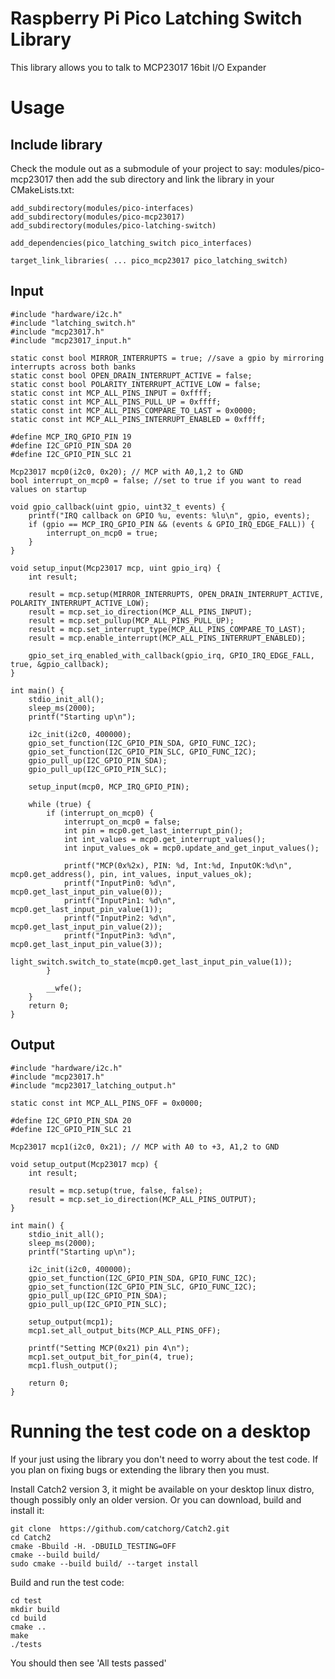# Raspberry Pi Pico Latching Switch Library

This library allows you to talk to MCP23017 16bit I/O Expander

# Usage

## Include library

Check the module out as a submodule of your project to say: modules/pico-mcp23017 then
add the sub directory and link the library in your CMakeLists.txt:
```
add_subdirectory(modules/pico-interfaces)
add_subdirectory(modules/pico-mcp23017)
add_subdirectory(modules/pico-latching-switch)

add_dependencies(pico_latching_switch pico_interfaces)

target_link_libraries( ... pico_mcp23017 pico_latching_switch)
```

## Input

```
#include "hardware/i2c.h"
#include "latching_switch.h"
#include "mcp23017.h"
#include "mcp23017_input.h"

static const bool MIRROR_INTERRUPTS = true; //save a gpio by mirroring interrupts across both banks
static const bool OPEN_DRAIN_INTERRUPT_ACTIVE = false;
static const bool POLARITY_INTERRUPT_ACTIVE_LOW = false;
static const int MCP_ALL_PINS_INPUT = 0xffff;
static const int MCP_ALL_PINS_PULL_UP = 0xffff;
static const int MCP_ALL_PINS_COMPARE_TO_LAST = 0x0000;
static const int MCP_ALL_PINS_INTERRUPT_ENABLED = 0xffff;

#define MCP_IRQ_GPIO_PIN 19
#define I2C_GPIO_PIN_SDA 20
#define I2C_GPIO_PIN_SLC 21

Mcp23017 mcp0(i2c0, 0x20); // MCP with A0,1,2 to GND
bool interrupt_on_mcp0 = false; //set to true if you want to read values on startup

void gpio_callback(uint gpio, uint32_t events) {
	printf("IRQ callback on GPIO %u, events: %lu\n", gpio, events);
	if (gpio == MCP_IRQ_GPIO_PIN && (events & GPIO_IRQ_EDGE_FALL)) {
		interrupt_on_mcp0 = true;
	}
}

void setup_input(Mcp23017 mcp, uint gpio_irq) {
	int result;

	result = mcp.setup(MIRROR_INTERRUPTS, OPEN_DRAIN_INTERRUPT_ACTIVE, POLARITY_INTERRUPT_ACTIVE_LOW);
	result = mcp.set_io_direction(MCP_ALL_PINS_INPUT);
	result = mcp.set_pullup(MCP_ALL_PINS_PULL_UP);
	result = mcp.set_interrupt_type(MCP_ALL_PINS_COMPARE_TO_LAST);
	result = mcp.enable_interrupt(MCP_ALL_PINS_INTERRUPT_ENABLED);

	gpio_set_irq_enabled_with_callback(gpio_irq, GPIO_IRQ_EDGE_FALL, true, &gpio_callback);
}

int main() {
	stdio_init_all();
	sleep_ms(2000);
	printf("Starting up\n");

	i2c_init(i2c0, 400000);
	gpio_set_function(I2C_GPIO_PIN_SDA, GPIO_FUNC_I2C);
	gpio_set_function(I2C_GPIO_PIN_SLC, GPIO_FUNC_I2C);
	gpio_pull_up(I2C_GPIO_PIN_SDA);
	gpio_pull_up(I2C_GPIO_PIN_SLC);

	setup_input(mcp0, MCP_IRQ_GPIO_PIN);

	while (true) {
		if (interrupt_on_mcp0) {
			interrupt_on_mcp0 = false;
			int pin = mcp0.get_last_interrupt_pin();
			int int_values = mcp0.get_interrupt_values();
			int input_values_ok = mcp0.update_and_get_input_values();

			printf("MCP(0x%2x), PIN: %d, Int:%d, InputOK:%d\n", mcp0.get_address(), pin, int_values, input_values_ok);
			printf("InputPin0: %d\n", mcp0.get_last_input_pin_value(0));
			printf("InputPin1: %d\n", mcp0.get_last_input_pin_value(1));
			printf("InputPin2: %d\n", mcp0.get_last_input_pin_value(2));
			printf("InputPin3: %d\n", mcp0.get_last_input_pin_value(3));
			light_switch.switch_to_state(mcp0.get_last_input_pin_value(1));
		}

		__wfe();
    }
    return 0;
}
```

## Output


```
#include "hardware/i2c.h"
#include "mcp23017.h"
#include "mcp23017_latching_output.h"

static const int MCP_ALL_PINS_OFF = 0x0000;

#define I2C_GPIO_PIN_SDA 20
#define I2C_GPIO_PIN_SLC 21

Mcp23017 mcp1(i2c0, 0x21); // MCP with A0 to +3, A1,2 to GND

void setup_output(Mcp23017 mcp) {
	int result;

	result = mcp.setup(true, false, false);
	result = mcp.set_io_direction(MCP_ALL_PINS_OUTPUT);
}

int main() {
	stdio_init_all();
	sleep_ms(2000);
	printf("Starting up\n");

	i2c_init(i2c0, 400000);
	gpio_set_function(I2C_GPIO_PIN_SDA, GPIO_FUNC_I2C);
	gpio_set_function(I2C_GPIO_PIN_SLC, GPIO_FUNC_I2C);
	gpio_pull_up(I2C_GPIO_PIN_SDA);
	gpio_pull_up(I2C_GPIO_PIN_SLC);

	setup_output(mcp1);
	mcp1.set_all_output_bits(MCP_ALL_PINS_OFF);

	printf("Setting MCP(0x21) pin 4\n");
	mcp1.set_output_bit_for_pin(4, true);
	mcp1.flush_output();

    return 0;
}
```

# Running the test code on a desktop

If your just using the library you don't need to worry about the test code.
If you plan on fixing bugs or extending the library then you must.

Install Catch2 version 3, it might be available on your desktop linux distro,
though possibly only an older version. Or you can download, build and install it:
```
git clone  https://github.com/catchorg/Catch2.git
cd Catch2
cmake -Bbuild -H. -DBUILD_TESTING=OFF
cmake --build build/
sudo cmake --build build/ --target install
```

Build and run the test code:
```
cd test
mkdir build
cd build
cmake ..
make
./tests
```

You should then see 'All tests passed'
